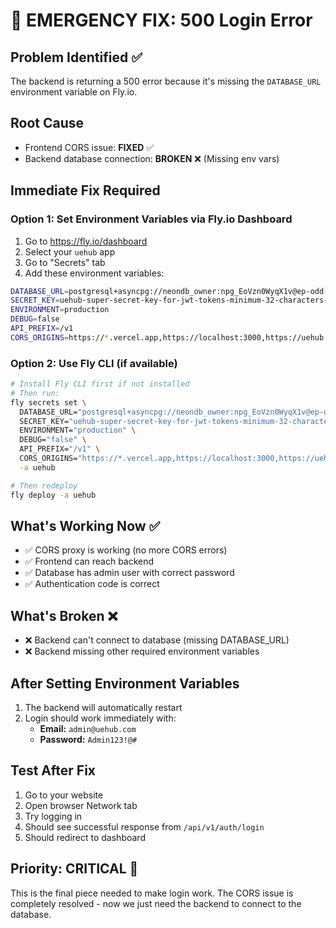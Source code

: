 # 🚨 EMERGENCY FIX: 500 Login Error

## Problem Identified ✅
The backend is returning a 500 error because it's missing the `DATABASE_URL` environment variable on Fly.io.

## Root Cause
- Frontend CORS issue: **FIXED** ✅
- Backend database connection: **BROKEN** ❌ (Missing env vars)

## Immediate Fix Required

### Option 1: Set Environment Variables via Fly.io Dashboard
1. Go to https://fly.io/dashboard
2. Select your `uehub` app
3. Go to "Secrets" tab
4. Add these environment variables:

```bash
DATABASE_URL=postgresql+asyncpg://neondb_owner:npg_EoVzn0WyqX1v@ep-odd-tree-adxsa81s-pooler.c-2.us-east-1.aws.neon.tech/neondb?sslmode=require
SECRET_KEY=uehub-super-secret-key-for-jwt-tokens-minimum-32-characters-long-production-ready
ENVIRONMENT=production
DEBUG=false
API_PREFIX=/v1
CORS_ORIGINS=https://*.vercel.app,https://localhost:3000,https://uehub.fly.dev
```

### Option 2: Use Fly CLI (if available)
```bash
# Install Fly CLI first if not installed
# Then run:
fly secrets set \
  DATABASE_URL="postgresql+asyncpg://neondb_owner:npg_EoVzn0WyqX1v@ep-odd-tree-adxsa81s-pooler.c-2.us-east-1.aws.neon.tech/neondb?sslmode=require" \
  SECRET_KEY="uehub-super-secret-key-for-jwt-tokens-minimum-32-characters-long-production-ready" \
  ENVIRONMENT="production" \
  DEBUG="false" \
  API_PREFIX="/v1" \
  CORS_ORIGINS="https://*.vercel.app,https://localhost:3000,https://uehub.fly.dev" \
  -a uehub

# Then redeploy
fly deploy -a uehub
```

## What's Working Now ✅
- ✅ CORS proxy is working (no more CORS errors)
- ✅ Frontend can reach backend
- ✅ Database has admin user with correct password
- ✅ Authentication code is correct

## What's Broken ❌
- ❌ Backend can't connect to database (missing DATABASE_URL)
- ❌ Backend missing other required environment variables

## After Setting Environment Variables
1. The backend will automatically restart
2. Login should work immediately with:
   - **Email:** `admin@uehub.com`
   - **Password:** `Admin123!@#`

## Test After Fix
1. Go to your website
2. Open browser Network tab
3. Try logging in
4. Should see successful response from `/api/v1/auth/login`
5. Should redirect to dashboard

## Priority: CRITICAL 🚨
This is the final piece needed to make login work. The CORS issue is completely resolved - now we just need the backend to connect to the database.

